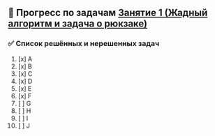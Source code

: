 ## 📌 Прогресс по задачам [Занятие 1 (Жадный алгоритм и задача о рюкзаке)](https://contest.yandex.ru/contest/74964/enter/)

### ✅ Список решённых и нерешенных задач
1. [x] A
2. [x] B
3. [x] C
4. [x] D
5. [x] E
6. [x] F
7. [ ] G
8. [ ] H
9. [ ] I
10. [ ] J